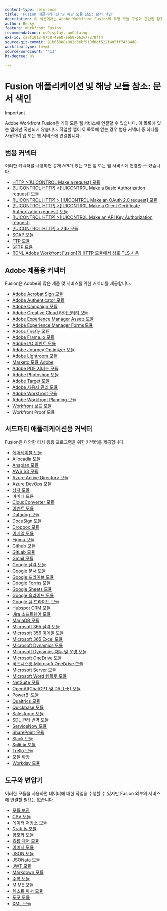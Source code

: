 ```yaml
---
content-type: reference
title: 'Fusion 애플리케이션 및 해당 모듈 참조: 문서 색인'
description: 이 섹션에서는 Adobe Workfront Fusion의 특정 모듈 구성과 관련된 참조 자료를 제공합니다.
author: Becky
feature: Workfront Fusion
recommendations: noDisplay, noCatalog
exl-id: ca7f1012-97c8-49e0-aeb0-b63677878ff4
source-git-commit: 91b65888e082d56bf510d0df522f405ff74384d8
workflow-type: tm+mt
source-wordcount: '413'
ht-degree: 0%

---
```


# Fusion 애플리케이션 및 해당 모듈 참조: 문서 색인

>[!IMPORTANT]
>
>Adobe Workfront Fusion은 거의 모든 웹 서비스에 연결할 수 있습니다. 이 목록에 있는 앱에만 국한되지 않습니다. 작업할 앱이 이 목록에 없는 경우 범용 커넥터 중 하나를 사용하여 앱 또는 웹 서비스에 연결합니다.

## 범용 커넥터

이러한 커넥터를 사용하면 공개 API가 있는 모든 앱 또는 웹 서비스에 연결할 수 있습니다.

* [HTTP >[!UICONTROL Make a request] 모듈](/help/workfront-fusion/references/apps-and-modules/universal-connectors/http-module-make-a-request.md)
* [[!UICONTROL HTTP] >[!UICONTROL Make a Basic Authorization request] 모듈](/help/workfront-fusion/references/apps-and-modules/universal-connectors/http-module-make-a-basic-auth-request.md)
* [[!UICONTROL HTTP] > [!UICONTROL Make an OAuth 2.0 request] 모듈](/help/workfront-fusion/references/apps-and-modules/universal-connectors/http-module-make-an-oauth-2-request.md)
* [[!UICONTROL HTTP] >[!UICONTROL Make a Client Certificate Authorization request] 모듈](/help/workfront-fusion/references/apps-and-modules/universal-connectors/http-module-make-a-client-cert-auth-request.md)
* [[!UICONTROL HTTP] >[!UICONTROL Make an API Key Authorization request]](/help/workfront-fusion/references/apps-and-modules/universal-connectors/http-module-make-an-api-key-auth-request.md)
* [[!UICONTROL HTTP] > 기타 모듈](/help/workfront-fusion/references/apps-and-modules/universal-connectors/http-modules.md)
* [SOAP 모듈](/help/workfront-fusion/references/apps-and-modules/universal-connectors/soap-module.md)
* [FTP 모듈](/help/workfront-fusion/references/apps-and-modules/universal-connectors/ftp-modules.md)
* [SFTP 모듈](/help/workfront-fusion/references/apps-and-modules/universal-connectors/sftp.md)
* [ [!DNL Adobe Workfront Fusion]의 HTTP 모듈에서 상호 TLS 사용](/help/workfront-fusion/references/apps-and-modules/universal-connectors/use-mtls-in-http-modules.md)

## Adobe 제품용 커넥터

Fusion은 Adobe의 많은 제품 및 서비스를 위한 커넥터를 제공합니다.

* [Adobe Acrobat Sign 모듈](/help/workfront-fusion/references/apps-and-modules/adobe-connectors/adobe-sign-modules.md)
* [Adobe Authenticator 모듈](/help/workfront-fusion/references/apps-and-modules/adobe-connectors/adobe-authenticator-modules.md)
* [Adobe Campaign 모듈](/help/workfront-fusion/references/apps-and-modules/adobe-connectors/adobe-campaign-classic-connector.md)
* [Adobe Creative Cloud 라이브러리 모듈](/help/workfront-fusion/references/apps-and-modules/adobe-connectors/creative-cloud-libraries-modules.md)
* [Adobe Experience Manager Assets 모듈](/help/workfront-fusion/references/apps-and-modules/adobe-connectors/aem-assets-modules.md)
* [Adobe Experience Manager Forms 모듈](/help/workfront-fusion/references/apps-and-modules/adobe-connectors/aem-forms-modules.md)
* [Adobe Firefly 모듈](/help/workfront-fusion/references/apps-and-modules/adobe-connectors/adobe-firefly-modules.md)
* [Adobe Frame.io 모듈](/help/workfront-fusion/references/apps-and-modules/adobe-connectors/frame-io-modules.md)
* [Adobe I/O 이벤트 모듈](/help/workfront-fusion/references/apps-and-modules/adobe-connectors/adobe-io-events-modules.md)
* [Adobe Journey Optimizer 모듈](/help/workfront-fusion/references/apps-and-modules/adobe-connectors/adobe-journey-optimizer-modules.md)
* [Adobe Lightroom 모듈](/help/workfront-fusion/references/apps-and-modules/adobe-connectors/adobe-lightroom-modules.md)
* [Marketo 모듈 Adobe](/help/workfront-fusion/references/apps-and-modules/adobe-connectors/adobe-marketo-modules.md)
* [Adobe PDF 서비스 모듈](/help/workfront-fusion/references/apps-and-modules/adobe-connectors/pdf-modules.md)
* [Adobe Photoshop 모듈](/help/workfront-fusion/references/apps-and-modules/adobe-connectors/adobe-photoshop-modules.md)
* [Adobe Target 모듈](/help/workfront-fusion/references/apps-and-modules/adobe-connectors/adobe-target-modules.md)
* [Adobe 사용자 관리 모듈](/help/workfront-fusion/references/apps-and-modules/adobe-connectors/adobe-user-management-modules.md)
* [Adobe Workfront 모듈](/help/workfront-fusion/references/apps-and-modules/adobe-connectors/workfront-modules.md)
* [Adobe Workfront Planning 모듈](/help/workfront-fusion/references/apps-and-modules/adobe-connectors/workfront-planning-modules.md)
* [Workfront 보드 모듈](/help/workfront-fusion/references/apps-and-modules/adobe-connectors/workfront-boards-modules.md)
* [Workfront Proof 모듈](/help/workfront-fusion/references/apps-and-modules/adobe-connectors/workfront-proof-modules.md)

## 서드파티 애플리케이션용 커넥터

Fusion은 다양한 타사 응용 프로그램을 위한 커넥터를 제공합니다.

* [에어테이블 모듈](/help/workfront-fusion/references/apps-and-modules/third-party-connectors/airtable-modules.md)
* [Allocadia 모듈](/help/workfront-fusion/references/apps-and-modules/third-party-connectors/allocadia-modules.md)
* [Anaplan 모듈](/help/workfront-fusion/references/apps-and-modules/third-party-connectors/anaplan-modules.md)
* [AWS S3 모듈](/help/workfront-fusion/references/apps-and-modules/third-party-connectors/aws-s3-modules.md)
* [Azure Active Directory 모듈](/help/workfront-fusion/references/apps-and-modules/third-party-connectors/azure-ad-modules.md)
* [Azure DevOps 모듈](/help/workfront-fusion/references/apps-and-modules/third-party-connectors/azure-dev-ops.md)
* [상자 모듈](/help/workfront-fusion/references/apps-and-modules/third-party-connectors/box-modules.md)
* [바이더 모듈](/help/workfront-fusion/references/apps-and-modules/third-party-connectors/bynder-modules.md)
* [CloudConverter 모듈](/help/workfront-fusion/references/apps-and-modules/third-party-connectors/cloud-convert-modules.md)
* [이벤트 모듈](/help/workfront-fusion/references/apps-and-modules/third-party-connectors/cvent-modules.md)
* [Datadog 모듈](/help/workfront-fusion/references/apps-and-modules/third-party-connectors/datadog-modules.md)
* [DocuSign 모듈](/help/workfront-fusion/references/apps-and-modules/third-party-connectors/docusign-modules.md)
* [Dropbox 모듈](/help/workfront-fusion/references/apps-and-modules/third-party-connectors/dropbox-modules.md)
* [이메일 모듈](/help/workfront-fusion/references/apps-and-modules/third-party-connectors/email-modules.md)
* [Figma 모듈](/help/workfront-fusion/references/apps-and-modules/third-party-connectors/figma-modules.md)
* [Github 모듈](/help/workfront-fusion/references/apps-and-modules/third-party-connectors/github.md)
* [GitLab 모듈](/help/workfront-fusion/references/apps-and-modules/third-party-connectors/gitlab-modules.md)
* [Gmail 모듈](/help/workfront-fusion/references/apps-and-modules/third-party-connectors/gmail-modules.md)
* [Google 달력 모듈](/help/workfront-fusion/references/apps-and-modules/third-party-connectors/google-calendar-modules.md)
* [Google 문서 모듈](/help/workfront-fusion/references/apps-and-modules/third-party-connectors/google-docs-modules.md)
* [Google 드라이브 모듈](/help/workfront-fusion/references/apps-and-modules/third-party-connectors/google-drive-modules.md)
* [Google Forms 모듈](/help/workfront-fusion/references/apps-and-modules/third-party-connectors/google-forms-modules.md)
* [Google Sheets 모듈](/help/workfront-fusion/references/apps-and-modules/third-party-connectors/google-sheets-modules.md)
* [Google 슬라이드 모듈](/help/workfront-fusion/references/apps-and-modules/third-party-connectors/google-slides-modules.md)
* [Google 팀 드라이브 모듈](/help/workfront-fusion/references/apps-and-modules/third-party-connectors/google-team-drive-modules.md)
* [Hubspot CRM 모듈](/help/workfront-fusion/references/apps-and-modules/third-party-connectors/hubspot-crm-modules.md)
* [Jira 소프트웨어 모듈](/help/workfront-fusion/references/apps-and-modules/third-party-connectors/jira-software-modules.md)
* [MariaDB 모듈](/help/workfront-fusion/references/apps-and-modules/third-party-connectors/mariadb-modules.md)
* [Microsoft 365 달력 모듈](/help/workfront-fusion/references/apps-and-modules/third-party-connectors/microsoft-365-calendar-modules.md)
* [Microsoft 356 이메일 모듈](/help/workfront-fusion/references/apps-and-modules/third-party-connectors/microsoft-365-email-modules.md)
* [Microsoft 365 Excel 모듈](/help/workfront-fusion/references/apps-and-modules/third-party-connectors/microsoft-365-excel-modules.md)
* [Microsoft Dynamics 모듈](/help/workfront-fusion/references/apps-and-modules/third-party-connectors/microsoft-dynamics-365-modules.md)
* [Microsoft Dynamics 재무 및 운영 모듈](/help/workfront-fusion/references/apps-and-modules/third-party-connectors/dynamics-finance-operations-modules.md)
* [Microsoft OneDrive 모듈](/help/workfront-fusion/references/apps-and-modules/third-party-connectors/microsoft-onedrive-modules.md)
* [비즈니스용 Microsoft OneDrive 모듈](/help/workfront-fusion/references/apps-and-modules/third-party-connectors/microsoft-onedrive-for-business-modules.md)
* [Microsoft Server 모듈](/help/workfront-fusion/references/apps-and-modules/third-party-connectors/microsoft-sql-server-modules.md)
* [Microsoft Word 템플릿 모듈](/help/workfront-fusion/references/apps-and-modules/third-party-connectors/microsoft-word-templates-modules.md)
* [NetSuite 모듈](/help/workfront-fusion/references/apps-and-modules/third-party-connectors/netsuite.md)
* [OpenAI(ChatGPT 및 DALL-E) 모듈](/help/workfront-fusion/references/apps-and-modules/third-party-connectors/openai-chatgpt-modules.md)
* [PowerBI 모듈](/help/workfront-fusion/references/apps-and-modules/third-party-connectors/powerbi-modules.md)
* [Qualtrics 모듈](/help/workfront-fusion/references/apps-and-modules/third-party-connectors/qualtrics-modules.md)
* [Quickbase 모듈](/help/workfront-fusion/references/apps-and-modules/third-party-connectors/quickbase-modules.md)
* [Salesforce 모듈](/help/workfront-fusion/references/apps-and-modules/third-party-connectors/salesforce-modules.md)
* [SDL 관리 번역 모듈](/help/workfront-fusion/references/apps-and-modules/third-party-connectors/sdl-managed-translation-modules.md)
* [ServiceNow 모듈](/help/workfront-fusion/references/apps-and-modules/third-party-connectors/servicenow-modules.md)
* [SharePoint 모듈](/help/workfront-fusion/references/apps-and-modules/third-party-connectors/sharepoint-modules.md)
* [Slack 모듈](/help/workfront-fusion/references/apps-and-modules/third-party-connectors/slack-modules.md)
* [Split.io 모듈](/help/workfront-fusion/references/apps-and-modules/third-party-connectors/split-io-modules.md)
* [Trello 모듈](/help/workfront-fusion/references/apps-and-modules/third-party-connectors/trello-modules.md)
* [모듈 확장](/help/workfront-fusion/references/apps-and-modules/third-party-connectors/widen-modules.md)
* [Workday 모듈](/help/workfront-fusion/references/apps-and-modules/third-party-connectors/workday-modules.md)


## 도구와 변압기

이러한 모듈을 사용하면 데이터에 대한 작업을 수행할 수 있지만 Fusion 외부의 서비스에 연결할 필요는 없습니다.

* [모듈 보관](/help/workfront-fusion/references/apps-and-modules/tools-and-transformers/archive-modules.md)
* [CSV 모듈](/help/workfront-fusion/references/apps-and-modules/tools-and-transformers/csv.md)
* [데이터 저장소 모듈](/help/workfront-fusion/references/apps-and-modules/tools-and-transformers/data-store-modules.md)
* [Draft.js 모듈](/help/workfront-fusion/references/apps-and-modules/tools-and-transformers/draft-js-modules.md)
* [암호화 모듈](/help/workfront-fusion/references/apps-and-modules/tools-and-transformers/encryptor-modules.md)
* [흐름 제어 모듈](/help/workfront-fusion/references/apps-and-modules/tools-and-transformers/flow-control.md)
* [이미지 모듈](/help/workfront-fusion/references/apps-and-modules/tools-and-transformers/image-module.md)
* [JSON 모듈](/help/workfront-fusion/references/apps-and-modules/tools-and-transformers/json-modules.md)
* [JSONata 모듈](/help/workfront-fusion/references/apps-and-modules/tools-and-transformers/jsonata-module.md)
* [JWT 모듈](/help/workfront-fusion/references/apps-and-modules/tools-and-transformers/jwt-modules.md)
* [Markdown 모듈](/help/workfront-fusion/references/apps-and-modules/tools-and-transformers/markdown-modules.md)
* [수학 모듈](/help/workfront-fusion/references/apps-and-modules/tools-and-transformers/math-module.md)
* [MIME 모듈](/help/workfront-fusion/references/apps-and-modules/tools-and-transformers/mime.md)
* [텍스트 파서 모듈](/help/workfront-fusion/references/apps-and-modules/tools-and-transformers/text-parser.md)
* [도구 모듈](/help/workfront-fusion/references/apps-and-modules/tools-and-transformers/tools-modules.md)
* [XML 모듈](/help/workfront-fusion/references/apps-and-modules/tools-and-transformers/xml-modules.md)
